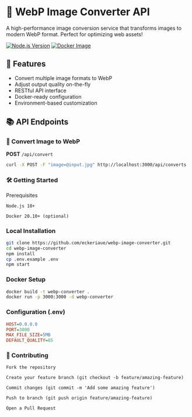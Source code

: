 # 🌄 WebP Image Converter API

A high-performance image conversion service that transforms images to modern WebP format. Perfect for optimizing web assets!

[![Node.js Version](https://img.shields.io/badge/node-%3E%3D18.0.0-brightgreen)](https://nodejs.org/)
[![Docker Image](https://img.shields.io/docker/v/yourusername/webp-converter/latest)](https://hub.docker.com/r/yourusername/webp-converter)

## 🚀 Features
- Convert multiple image formats to WebP
- Adjust output quality on-the-fly
- RESTful API interface
- Docker-ready configuration
- Environment-based customization

## 📚 API Endpoints

### 🔄 Convert Image to WebP
**POST** `/api/convert`
```bash
curl -X POST -F "image=@input.jpg" http://localhost:3000/api/converts
```
### 🛠️ Getting Started
Prerequisites

    Node.js 18+

    Docker 20.10+ (optional)

### Local Installation
```bash
git clone https://github.com/eckeriaue/webp-image-converter.git
cd webp-image-converter
npm install
cp .env.example .env
npm start
```

### Docker Setup
```bash
docker build -t webp-converter .
docker run -p 3000:3000 -d webp-converter
```

### Configuration (.env)
```ini
HOST=0.0.0.0
PORT=3000
MAX_FILE_SIZE=5MB
DEFAULT_QUALITY=85
```

### 🤝 Contributing

    Fork the repository

    Create your feature branch (git checkout -b feature/amazing-feature)

    Commit changes (git commit -m 'Add some amazing feature')

    Push to branch (git push origin feature/amazing-feature)

    Open a Pull Request